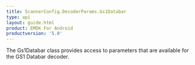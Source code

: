 ```yaml
---
title: ScannerConfig.DecoderParams.Gs1Databar
type: api
layout: guide.html
product: EMDK For Android
productversion: '5.0'
---
```



The Gs1Databar class provides access to parameters that are available
 for the GS1 Databar decoder.


